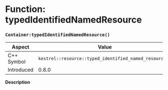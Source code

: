 
# Function: typedIdentifiedNamedResource
### `Container:typedIdentifiedNamedResource()`

| Aspect | Value |
| --- | --- |
| C++ Symbol | `kestrel::resource::typed_identified_named_resource()` |
| Introduced | 0.8.0 |

**Description**


